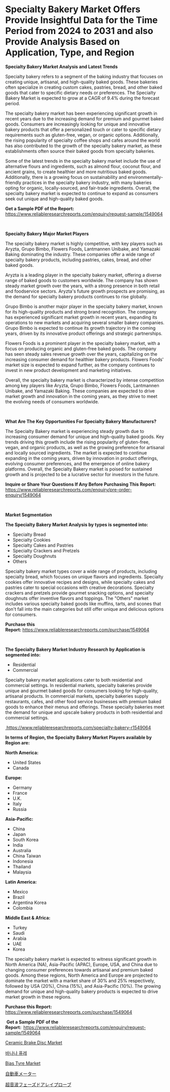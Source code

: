 <p><h1>Specialty Bakery Market Offers Provide Insightful Data for the Time Period from 2024 to 2031 and also Provide Analysis Based on Application, Type, and Region</h1></p><p><strong>Specialty Bakery Market Analysis and Latest Trends</strong></p>
<p><p>Specialty bakery refers to a segment of the baking industry that focuses on creating unique, artisanal, and high-quality baked goods. These bakeries often specialize in creating custom cakes, pastries, bread, and other baked goods that cater to specific dietary needs or preferences. The Specialty Bakery Market is expected to grow at a CAGR of 9.4% during the forecast period.</p><p>The specialty bakery market has been experiencing significant growth in recent years due to the increasing demand for premium and gourmet baked goods. Consumers are increasingly looking for unique and innovative bakery products that offer a personalized touch or cater to specific dietary requirements such as gluten-free, vegan, or organic options. Additionally, the rising popularity of specialty coffee shops and cafes around the world has also contributed to the growth of the specialty bakery market, as these establishments often source their baked goods from specialty bakeries.</p><p>Some of the latest trends in the specialty bakery market include the use of alternative flours and ingredients, such as almond flour, coconut flour, and ancient grains, to create healthier and more nutritious baked goods. Additionally, there is a growing focus on sustainability and environmentally-friendly practices in the specialty bakery industry, with many bakeries opting for organic, locally-sourced, and fair-trade ingredients. Overall, the specialty bakery market is expected to continue to expand as consumers seek out unique and high-quality baked goods.</p></p>
<p><strong>Get a Sample PDF of the Report:&nbsp;</strong> <a href="https://www.reliableresearchreports.com/enquiry/request-sample/1549064">https://www.reliableresearchreports.com/enquiry/request-sample/1549064</a></p>
<p>&nbsp;</p>
<p><strong>Specialty Bakery Major Market Players</strong></p>
<p><p>The specialty bakery market is highly competitive, with key players such as Aryzta, Grupo Bimbo, Flowers Foods, Lantmannen Unibake, and Yamazaki Baking dominating the industry. These companies offer a wide range of specialty bakery products, including pastries, cakes, bread, and other baked goods.</p><p>Aryzta is a leading player in the specialty bakery market, offering a diverse range of baked goods to customers worldwide. The company has shown steady market growth over the years, with a strong presence in both retail and foodservice sectors. Aryzta's future growth prospects are promising, as the demand for specialty bakery products continues to rise globally.</p><p>Grupo Bimbo is another major player in the specialty bakery market, known for its high-quality products and strong brand recognition. The company has experienced significant market growth in recent years, expanding its operations to new markets and acquiring several smaller bakery companies. Grupo Bimbo is expected to continue its growth trajectory in the coming years, driven by its innovative product offerings and strategic partnerships.</p><p>Flowers Foods is a prominent player in the specialty bakery market, with a focus on producing organic and gluten-free baked goods. The company has seen steady sales revenue growth over the years, capitalizing on the increasing consumer demand for healthier bakery products. Flowers Foods' market size is expected to expand further, as the company continues to invest in new product development and marketing initiatives.</p><p>Overall, the specialty bakery market is characterized by intense competition among key players like Aryzta, Grupo Bimbo, Flowers Foods, Lantmannen Unibake, and Yamazaki Baking. These companies are expected to drive market growth and innovation in the coming years, as they strive to meet the evolving needs of consumers worldwide.</p></p>
<p>&nbsp;</p>
<p><strong>What Are The Key Opportunities For Specialty Bakery Manufacturers?</strong></p>
<p><p>The Specialty Bakery market is experiencing steady growth due to increasing consumer demand for unique and high-quality baked goods. Key trends driving this growth include the rising popularity of gluten-free, vegan, and organic products, as well as the growing preference for artisanal and locally sourced ingredients. The market is expected to continue expanding in the coming years, driven by innovation in product offerings, evolving consumer preferences, and the emergence of online bakery platforms. Overall, the Specialty Bakery market is poised for sustained growth and is projected to be a lucrative sector for investors in the future.</p></p>
<p><strong>Inquire or Share Your Questions If Any Before Purchasing This Report:</strong> <a href="https://www.reliableresearchreports.com/enquiry/pre-order-enquiry/1549064">https://www.reliableresearchreports.com/enquiry/pre-order-enquiry/1549064</a></p>
<p>&nbsp;</p>
<p><strong>Market Segmentation</strong></p>
<p><strong>The Specialty Bakery Market Analysis by types is segmented into:</strong></p>
<p><ul><li>Specialty Bread</li><li>Specialty Cookies</li><li>Specialty Cakes and Pastries</li><li>Specialty Crackers and Pretzels</li><li>Specialty Doughnuts</li><li>Others</li></ul></p>
<p><p>Specialty bakery market types cover a wide range of products, including specialty bread, which focuses on unique flavors and ingredients. Specialty cookies offer innovative recipes and designs, while specialty cakes and pastries cater to special occasions with creative decorations. Specialty crackers and pretzels provide gourmet snacking options, and specialty doughnuts offer inventive flavors and toppings. The "Others" market includes various specialty baked goods like muffins, tarts, and scones that don't fall into the main categories but still offer unique and delicious options for consumers.</p></p>
<p><strong>Purchase this Report:&nbsp;</strong><a href="https://www.reliableresearchreports.com/purchase/1549064">https://www.reliableresearchreports.com/purchase/1549064</a></p>
<p>&nbsp;</p>
<p><strong>The Specialty Bakery Market Industry Research by Application is segmented into:</strong></p>
<p><ul><li>Residential</li><li>Commercial</li></ul></p>
<p><p>Specialty bakery market applications cater to both residential and commercial settings. In residential markets, specialty bakeries provide unique and gourmet baked goods for consumers looking for high-quality, artisanal products. In commercial markets, specialty bakeries supply restaurants, cafes, and other food service businesses with premium baked goods to enhance their menus and offerings. These specialty bakeries meet the demand for unique and upscale bakery products in both residential and commercial settings.</p></p>
<p><a href="https://www.reliableresearchreports.com/specialty-bakery-r1549064">&nbsp;https://www.reliableresearchreports.com/specialty-bakery-r1549064</a></p>
<p><strong>In terms of Region, the Specialty Bakery Market Players available by Region are:</strong></p>
<p>
    <p> <strong> North America: </strong>
        <ul>
            <li>United States</li>
            <li>Canada</li>
        </ul>
        </p> 
    <p> <strong> Europe: </strong>
        <ul>
            <li>Germany</li>
            <li>France</li>
            <li>U.K.</li>
            <li>Italy</li>
            <li>Russia</li>
        </ul>
        </p> 
    <p> <strong> Asia-Pacific: </strong>
        <ul>
            <li>China</li>
            <li>Japan</li>
            <li>South Korea</li>
            <li>India</li>
            <li>Australia</li>
            <li>China Taiwan</li>
            <li>Indonesia</li>
            <li>Thailand</li>
            <li>Malaysia</li>
        </ul>
        </p> 
    <p> <strong> Latin America: </strong>
        <ul>
            <li>Mexico</li>
            <li>Brazil</li>
            <li>Argentina Korea</li>
            <li>Colombia</li>
        </ul>
        </p> 
    <p> <strong> Middle East & Africa: </strong>
        <ul>
            <li>Turkey</li>
            <li>Saudi</li>
            <li>Arabia</li>
            <li>UAE</li>
            <li>Korea</li>
        </ul>
    </p>
    </p>
<p><p>The specialty bakery market is expected to witness significant growth in North America (NA), Asia-Pacific (APAC), Europe, USA, and China due to changing consumer preferences towards artisanal and premium baked goods. Among these regions, North America and Europe are projected to dominate the market with a market share of 30% and 25% respectively, followed by USA (20%), China (15%), and Asia-Pacific (10%). The growing demand for unique and high-quality bakery products is expected to drive market growth in these regions.</p></p>
<p><strong>Purchase this Report: </strong><a href="https://www.reliableresearchreports.com/purchase/1549064">https://www.reliableresearchreports.com/purchase/1549064</a></p>
<p>&nbsp;<strong>Get a Sample PDF of the Report:&nbsp;&nbsp;</strong><a href="https://www.reliableresearchreports.com/enquiry/request-sample/1549064">https://www.reliableresearchreports.com/enquiry/request-sample/1549064</a></p>
<p><strong></strong></p>
<p><p><a href="https://issuu.com/reportprime-2/docs/ceramic-brake-disc-market-size-2030.pptx">Ceramic Brake Disc Market</a></p><p><a href="https://github.com/iansanftyord09878/Market-Research-Report-List-1/blob/main/743956816846.md">바나나 퓨레</a></p><p><a href="https://issuu.com/reportprime-2/docs/bias-tyre-market-size-2030.pptx">Bias Tyre Market</a></p><p><a href="https://github.com/cbigkbh02719/Market-Research-Report-List-1/blob/main/114535218357.md">自動車メーター</a></p><p><a href="https://github.com/ReganWisoky2023/Market-Research-Report-List-1/blob/main/731885118358.md">超音波フェーズドアレイプローブ</a></p></p>